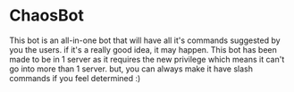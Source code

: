 # ChaosBot

This bot is an all-in-one bot that will have all it's commands suggested by you the users. if it's a really good idea, it may happen.
This bot has been made to be in 1 server as it requires the new privilege which means it can't go into more than 1 server. but, you can always make it have slash commands if you feel determined :)
